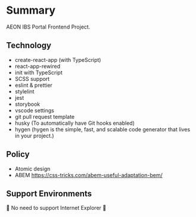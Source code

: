 # Summary

AEON IBS Portal Frontend Project.

## Technology

- create-react-app (with TypeScript)
- react-app-rewired
- init with TypeScript
- SCSS support
- eslint & prettier
- stylelint
- jest
- storybook
- vscode settings
- git pull request template
- husky (To automatically have Git hooks enabled)
- hygen (hygen is the simple, fast, and scalable code generator that lives in your project.)

## Policy

- Atomic design
- ABEM https://css-tricks.com/abem-useful-adaptation-bem/

## Support Environments

:tada: No need to support Internet Explorer :tada:
